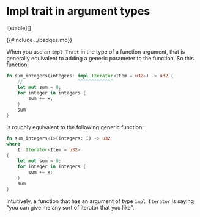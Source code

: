 # Impl trait in argument types

![stable][]

{{#include ../badges.md}}

When you use an `impl Trait` in the type of a function argument, that is generally equivalent to adding a generic parameter to the function.
So this function:

```rust
fn sum_integers(integers: impl Iterator<Item = u32>) -> u32 {
    //                    ^^^^^^^^^^^^^
    let mut sum = 0;
    for integer in integers {
        sum += x;
    }
    sum
}
```

is roughly equivalent to the following generic function:

```rust
fn sum_integers<I>(integers: I) -> u32
where
    I: Iterator<Item = u32>
{
    let mut sum = 0;
    for integer in integers {
        sum += x;
    }
    sum
}
```

Intuitively, a function that has an argument of type `impl Iterator` is saying "you can give me any sort of iterator that you like".
